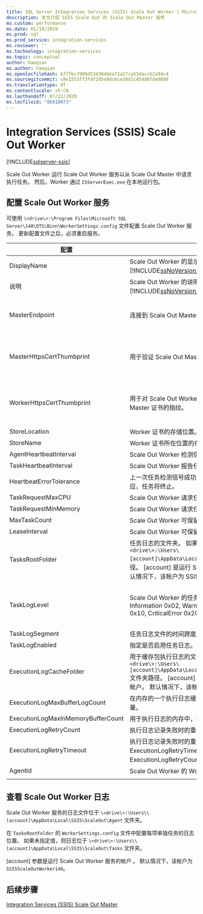 ```yaml
---
title: SQL Server Integration Services (SSIS) Scale Out Worker | Microsoft Docs
description: 本文介绍 SSIS Scale Out 的 Scale Out Master 组件
ms.custom: performance
ms.date: 01/19/2019
ms.prod: sql
ms.prod_service: integration-services
ms.reviewer: ''
ms.technology: integration-services
ms.topic: conceptual
author: haoqian
ms.author: haoqian
ms.openlocfilehash: b77fbcf909d534304bbaf2a27ca55daccb2a94c4
ms.sourcegitcommit: c8e1553ff3fdf295e8dc6ce30d1c454d6fde8088
ms.translationtype: HT
ms.contentlocale: zh-CN
ms.lasthandoff: 07/22/2020
ms.locfileid: "86918973"
---
```

# <a name="integration-services-ssis-scale-out-worker"></a>Integration Services (SSIS) Scale Out Worker

[!INCLUDE[sqlserver-ssis](../../includes/applies-to-version/sqlserver-ssis.md)]



Scale Out Worker 运行 Scale Out Worker 服务以从 Scale Out Master 中请求执行任务。 然后，Worker 通过 `ISServerExec.exe` 在本地运行包。

## <a name="configure-the-scale-out-worker-service"></a>配置 Scale Out Worker 服务
可使用 `\<drive\>:\Program Files\Microsoft SQL Server\140\DTS\Binn\WorkerSettings.config` 文件配置 Scale Out Worker 服务。 更新配置文件之后，必须重启服务。

|配置  |说明  |默认值|
|---------|---------|---------|
|DisplayName|Scale Out Worker 的显示名称。 没有在 [!INCLUDE[ssNoVersion_md](../../includes/ssnoversion-md.md)] 2017 中使用。 |计算机名称|
|说明|Scale Out Worker 的说明。 没有在 [!INCLUDE[ssNoVersion_md](../../includes/ssnoversion-md.md)] 2017 中使用。 |空|
|MasterEndpoint|连接到 Scale Out Master 的终结点。|该终结点在 Scale Out Worker 安装期间设置|
|MasterHttpsCertThumbprint|用于验证 Scale Out Master 的客户端 TLS/SSL 证书的指纹|客户端证书的指纹在 Scale Out Worker 安装期间指定。|
|WorkerHttpsCertThumbprint|用于对 Scale Out Worker 进行身份验证的 Scale Out Master 证书的指纹。|证书的指纹在 Scale Out Worker 安装期间自动创建并安装|
|StoreLocation|Worker 证书的存储位置。|LocalMachine|
|StoreName|Worker 证书所在位置的存储名称。|My|
|AgentHeartbeatInterval|Scale Out Worker 检测信号的间隔时间。|00:01:00|
|TaskHeartbeatInterval|Scale Out Worker 报告任务状态的间隔时间。|00:00:10|
|HeartbeatErrorTolerance|上一次任务检测信号成功后，如果接收到检测信号的错误响应，任务将终止。|00:10:00|
|TaskRequestMaxCPU|Scale Out Worker 请求任务的 CPU 上限。|70.0|
|TaskRequestMinMemory|Scale Out Worker 请求任务的内存（以 MB 表示）下限。|100.0|
|MaxTaskCount|Scale Out Worker 可保留的最大任务数。|10|
|LeaseInterval|Scale Out Worker 可保留任务的租用间隔。|00:01:00|
|TasksRootFolder|任务日志的文件夹。 如果值为空，则使用 `\<drive\>:\Users\[account]\AppData\Local\SSIS\Cluster\Tasks` 文件夹路径。 [account] 是运行 Scale Out Worker 服务的帐户。 默认情况下，该帐户为 SSISScaleOutWorker140。|空|
|TaskLogLevel|Scale Out Worker 的任务日志级别。 (Verbose 0x01, Information 0x02, Warning 0x04, Error 0x08, Progress 0x10, CriticalError 0x20, Audit 0x40)|126（信息、警告、错误、进度、CriticalError 和审核）|
|TaskLogSegment|任务日志文件的时间跨度。|00:00:00|
|TaskLogEnabled|指定是否启用任务日志。|true|
|ExecutionLogCacheFolder|用于缓存包执行日志的文件夹。 如果值为空，则使用 `\<drive\>:\Users\[account]\AppData\Local\SSIS\Cluster\Agent\ELogCache` 文件夹路径。 [account] 是运行 Scale Out Worker 服务的帐户。 默认情况下，该帐户为 SSISScaleOutWorker140。|空|
|ExecutionLogMaxBufferLogCount|在内存的一个执行日志缓冲区中，缓存的执行日志的最大数量。|10000|
|ExecutionLogMaxInMemoryBufferCount|用于执行日志的内存中，执行日志缓冲区的最大数量。|10|
|ExecutionLogRetryCount|执行日志记录失败时的重试次数。|3|
|ExecutionLogRetryTimeout|执行日志记录失败时的重试超时时间。 如果达到 ExecutionLogRetryTimeout，则忽略 ExecutionLogRetryCount。 |7.00:00:00（7 天）|
|AgentId|Scale Out Worker 的 Worker 代理 ID|自动生成|
||||    

## <a name="view-the-scale-out-worker-log"></a>查看 Scale Out Worker 日志
Scale Out Worker 服务的日志文件位于 `\<drive\>:\Users\\[account]\AppData\Local\SSIS\ScaleOut\Agent` 文件夹。

在 `TasksRootFolder` 的 `WorkerSettings.config` 文件中配置每项单独任务的日志位置。 如果未指定值，则日志位于 `\<drive\>:\Users\\[account]\AppData\Local\SSIS\ScaleOut\Tasks` 文件夹。 

[account] 参数是运行 Scale Out Worker 服务的帐户  。 默认情况下，该帐户为 `SSISScaleOutWorker140`。

## <a name="next-steps"></a>后续步骤
[Integration Services (SSIS) Scale Out Master](integration-services-ssis-scale-out-master.md)
